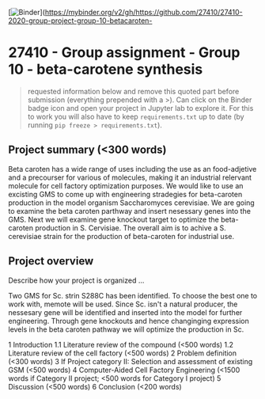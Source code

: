 
[![Binder](https://mybinder.org/badge_logo.svg)](https://mybinder.org/v2/gh/https://github.com/27410/27410-2020-group-project-group-10-betacaroten-

# 27410 - Group assignment - Group 10 - beta-carotene synthesis

> requested information below and remove this quoted part before submission (everything prepended with a >).
> Can click on the Binder badge icon and open your project in Jupyter lab to explore it.
> For this to work you will also have to keep `requirements.txt` up to date (by running `pip freeze > requirements.txt`).


## Project summary (<300 words)
Beta caroten has a wide range of uses including the use as an food-adjetive and a precourser for various of molecules, making it an industrial relervant molecule for cell factory optimization purposes.
We would like to use an excisting GMS to come up with engineering stradegies for beta-caroten production in the model organism Saccharomyces cerevisiae. We are going to examine the beta caroten parthway and insert nesessary genes into the GMS. Next we will examine gene knockout target to optimize the beta-caroten production in S. Cervisiae. The overall aim is to achive a S. cerevisiae strain for the production of beta-caroten for industrial use. 

## Project overview
Describe how your project is organized ...

Two GMS for Sc. strin S288C has been identified. To choose the best one to work with, memote will be used.
Since Sc. isn't a natural producer, the nessesary gene will be identified and inserted into the model for further engineering.
Through gene knockouts and hence changinging expression levels in the beta caroten pathway we will optimize the production in Sc.

1 Introduction
    1.1 Literature review of the compound (<500 words)
    1.2 Literature review of the cell factory (<500 words)
2 Problem definition (<300 words)
3 If Project category II: Selection and assessment of existing GSM (<500 words)
4 Computer-Aided Cell Factory Engineering (<1500 words if Category II project; <500 words for Category I project)
5 Discussion (<500 words)
6 Conclusion (<200 words)

